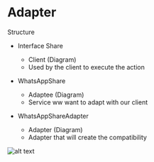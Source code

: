 # Adapter

Structure

- Interface Share
    - Client (Diagram)
    - Used by the client to execute the action
    
- WhatsAppShare
    - Adaptee (Diagram)
    - Service ww want to adapt with our client
    
- WhatsAppShareAdapter
    - Adapter (Diagram)
    - Adapter that will create the compatibility

![alt text](https://upload.wikimedia.org/wikipedia/commons/e/e5/W3sDesign_Adapter_Design_Pattern_UML.jpg)
